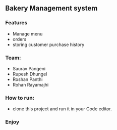 ## Bakery Management system

### Features
- Manage menu
- orders
- storing customer purchase history

### Team:
- Saurav Pangeni
- Rupesh Dhungel
- Roshan Panthi
- Rohan Rayamajhi

### How to run:
- clone this project and run it in your Code editor.

### Enjoy 